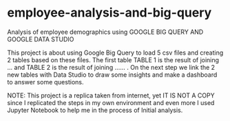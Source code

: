# employee-analysis-and-big-query
Analysis of employee demographics using GOOGLE BIG QUERY AND GOOGLE DATA STUDIO

This project is about using Google Big Query to load 5 csv files and creating 2 tables based on these files. The first table TABLE 1 is the result of joining ...
and TABLE 2 is the result of joining ...... . On the next step we link the 2 new tables with Data Studio to draw some insights and make a dashboard to answer some questions.

NOTE: This project is a replica taken from internet, yet IT IS NOT A COPY since I replicated the steps in my own environment and even more I used Jupyter Notebook to help me in the process of Initial analysis.

